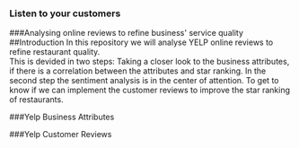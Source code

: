 ### Listen to your  customers

###Analysing online reviews to refine business' service quality
<br>
##Introduction
In this repository we will analyse YELP online reviews to refine restaurant quality. 
<br>
This is devided in two steps: Taking a closer look to the business attributes, if there is a correlation between the attributes and star ranking.
In the second step the sentiment analysis is in the center of attention. To get to know if we can implement the customer reviews to improve the star ranking of restaurants.

###Yelp Business Attributes


###Yelp Customer Reviews
